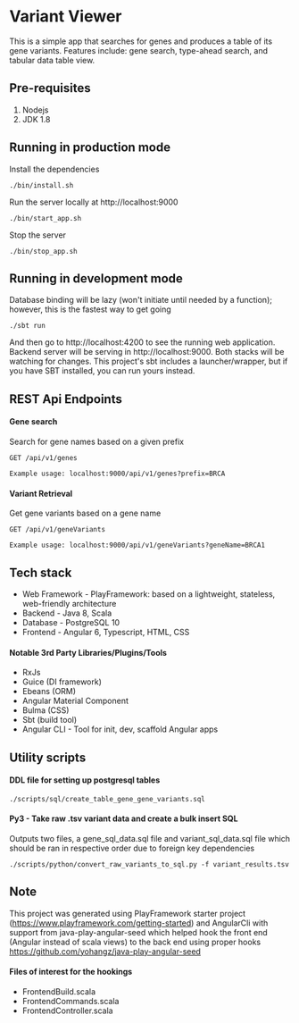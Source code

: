 # Variant Viewer

This is a simple app that searches for genes and produces a table of its gene variants.
Features include: gene search, type-ahead search, and tabular data table view.

## Pre-requisites
1. Nodejs 
2. JDK 1.8

## Running in production mode
Install the dependencies
```
./bin/install.sh 
```
Run the server locally at http://localhost:9000
```
./bin/start_app.sh
```
Stop the server
```
./bin/stop_app.sh
```

## Running in development mode
Database binding will be lazy (won't initiate until needed by a function); however, this is the fastest way to get going
```
./sbt run
```
And then go to http://localhost:4200 to see the running web application.
Backend server will be serving in http://localhost:9000.
Both stacks will be watching for changes.
This project's sbt includes a launcher/wrapper, but if you have SBT installed, you can run yours instead.

## REST Api Endpoints

#### Gene search
Search for gene names based on a given prefix
```
GET /api/v1/genes

Example usage: localhost:9000/api/v1/genes?prefix=BRCA
```
#### Variant Retrieval
Get gene variants based on a gene name
```
GET /api/v1/geneVariants

Example usage: localhost:9000/api/v1/geneVariants?geneName=BRCA1
```


## Tech stack
- Web Framework - PlayFramework: based on a lightweight, stateless, web-friendly architecture
- Backend - Java 8, Scala
- Database - PostgreSQL 10
- Frontend - Angular 6, Typescript, HTML, CSS

#### Notable 3rd Party Libraries/Plugins/Tools
- RxJs
- Guice (DI framework)
- Ebeans (ORM)
- Angular Material Component
- Bulma (CSS)
- Sbt (build tool)
- Angular CLI - Tool for init, dev, scaffold Angular apps

## Utility scripts
#### DDL file for setting up postgresql tables
```
./scripts/sql/create_table_gene_gene_variants.sql
```
#### Py3 - Take raw .tsv variant data and create a bulk insert SQL
Outputs two files, a gene_sql_data.sql file and variant_sql_data.sql file which should be ran
in respective order due to foreign key dependencies
```
./scripts/python/convert_raw_variants_to_sql.py -f variant_results.tsv
```

## Note
This project was generated using PlayFramework starter project (https://www.playframework.com/getting-started) and 
AngularCli with support from java-play-angular-seed which helped hook the front end (Angular instead of scala views) 
to the back end using proper hooks
https://github.com/yohangz/java-play-angular-seed

#### Files of interest for the hookings
- FrontendBuild.scala
- FrontendCommands.scala
- FrontendController.scala